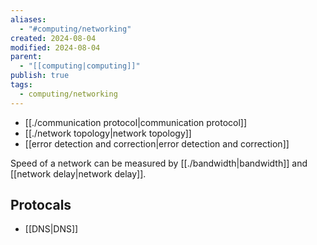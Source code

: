 ```yaml
---
aliases:
  - "#computing/networking"
created: 2024-08-04
modified: 2024-08-04
parent:
  - "[[computing|computing]]"
publish: true
tags:
  - computing/networking
---
```

- [[./communication protocol|communication protocol]]
- [[./network topology|network topology]]
- [[error detection and correction|error detection and correction]]

Speed of a network can be measured by [[./bandwidth|bandwidth]] and [[network delay|network delay]].

## Protocals
- [[DNS|DNS]]